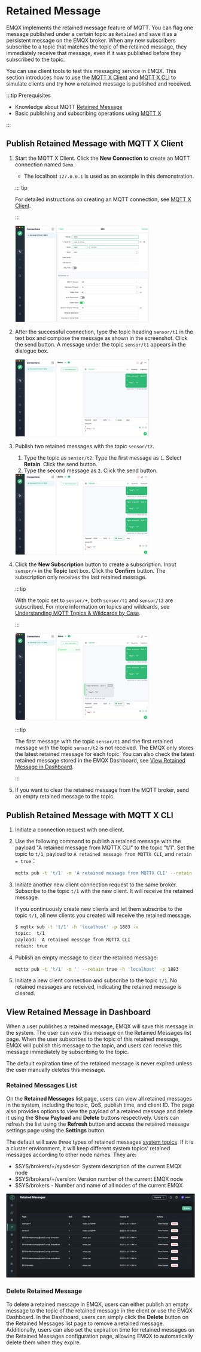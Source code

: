 # Retained Message

EMQX implements the retained message feature of MQTT. You can flag one message published under a certain topic as `Retained` and save it as a persistent message on the EMQX broker. When any new subscribers subscribe to a topic that matches the topic of the retained message, they immediately receive that message, even if it was published before they subscribed to the topic.

You can use client tools to test this messaging service in EMQX. This section introduces how to use the [MQTT X Client](https://mqttx.app/) and [MQTT X CLI](https://mqttx.app/cli) to simulate clients and try how a retained message is published and received.

:::tip Prerequisites

- Knowledge about MQTT [Retained Message](./mqtt-concepts.md)
- Basic publishing and subscribing operations using [MQTT X](./publish-and-subscribe.md)

:::

## Publish Retained Message with MQTT X Client

1. Start the MQTT X Client. Click the **New Connection** to create an MQTT connection named `Demo`.

   - The localhost `127.0.0.1` is used as an example in this demonstration.

   ::: tip

   For detailed instructions on creating an MQTT connection, see [MQTT X Client](./publish-and-subscribe.md).

   :::

   <img src="./assets/Configure-new-connection-general.png" alt="Configure-new-connection-general" style="zoom:35%;" />

3. After the successful connection, type the topic heading `sensor/t1` in the text box and compose the message as shown in the screenshot. Click the send button. A message under the topic `sensor/t1` appears in the dialogue box.

   <img src="./assets/Publish-message-1.png" alt="Publish-message-1" style="zoom:35%;" />

4. Publish two retained messages with the topic `sensor/t2`. 

   1. Type the topic as `sensor/t2`. Type the first message as `1`. Select **Retain**. Click the send button.
   2. Type the second message as `2`. Click the send button.

   <img src="./assets/Publish-message-2.png" alt="Publish-message-2" style="zoom:35%;" />

5. Click the **New Subscription** button to create a subscription. Input `sensor/+` in the **Topic** text box. Click the **Confirm** button. The subscription only receives the last retained message. 

   :::tip

   With the topic set to `sensor/+`, both `sensor/t1` and `sensor/t2` are subscribed. For more information on topics and wildcards, see [Understanding MQTT Topics & Wildcards by Case](https://www.emqx.com/en/blog/advanced-features-of-mqtt-topics).

   :::

   <img src="./assets/Receive-retained-message.png" alt="Receive-retained-message" style="zoom:35%;" />

   :::tip

   The first message with the topic `sensor/t1` and the first retained message with the topic `sensor/t2` is not received. The EMQX only stores the latest retained message for each topic. You can also check the latest retained message stored in the EMQX Dashboard, see [View Retained Message in Dashboard](#view-retained-message-in-dashboard).

   :::  

6. If you want to clear the retained message from the MQTT broker, send an empty retained message to the topic.

## Publish Retained Message with MQTT X CLI

1. Initiate a connection request with one client. 

1. Use the following command to publish a retained message with the payload "A retained message from MQTTX CLI" to the topic "t/1". Set the topic to `t/1`, payload to `A retained message from MQTTX CLI`,  and `retain = true`：

   ```bash
   mqttx pub -t 't/1' -m 'A retained message from MQTTX CLI' --retain true -h 'localhost' -p 1883
   ```

3. Initiate another new client connection request to the same broker. Subscribe to the topic `t/1` with the new client. It will receive the retained message. 

   If you continuously create new clients and let them subscribe to the topic `t/1`, all new clients you created will receive the retained message.

   ```bash
   $ mqttx sub -t 't/1' -h 'localhost' -p 1883 -v
   topic:  t/1
   payload:  A retained message from MQTTX CLI
   retain: true
   ```

3. Publish an empty message to clear the retained message:

   ```bash
   mqttx pub -t 't/1' -m '' --retain true -h 'localhost' -p 1883
   ```

4. Initiate a new client connection and subscribe to the topic `t/1`. No retained messages are received, indicating the retained message is cleared. 

## View Retained Message in Dashboard

When a user publishes a retained message, EMQX will save this message in the system. The user can view this message on the Retained Messages list page. When the user subscribes to the topic of this retained message, EMQX will publish this message to the topic, and users can receive this message immediately by subscribing to the topic.

The default expiration time of the retained message is never expired unless the user manually deletes this message.

### Retained Messages List

On the **Retained Messages** list page, users can view all retained messages in the system, including the topic, QoS, publish time, and client ID. The page also provides options to view the payload of a retained message and delete it using the **Show Payload** and **Delete** buttons respectively. Users can refresh the list using the **Refresh** button and access the retained message settings page using the **Settings** button.

The default will save three types of retained messages [system topics](./mqtt-concepts.md). If it is a cluster environment, it will keep different system topics' retained messages according to other node names. They are:

- $SYS/brokers/+/sysdescr: System description of the current EMQX node
- $SYS/brokers/+/version: Version number of the current EMQX node
- $SYS/brokers - Number and name of all nodes of the current EMQX

![retained-messages](./assets/retained-messages.png)

### Delete Retained Message

To delete a retained message in EMQX, users can either publish an empty message to the topic of the retained message in the client or use the EMQX Dashboard. In the Dashboard, users can simply click the **Delete** button on the Retained Messages list page to remove a retained message. Additionally, users can also set the expiration time for retained messages on the Retained Messages configuration page, allowing EMQX to automatically delete them when they expire.